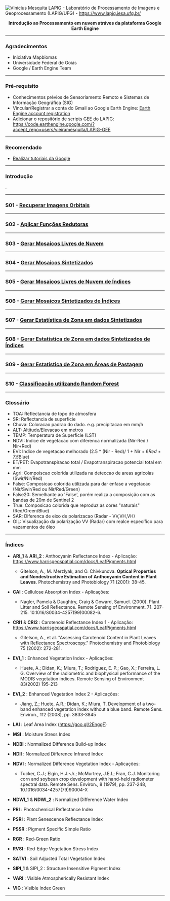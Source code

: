 ![Vinícius Mesquita](Logo.png)
LAPIG - Laboratório de Processamento de Imagens e Geoprocessamento (LAPIG/UFG) - https://www.lapig.iesa.ufg.br/


<b> <p align="center"> Introdução ao Processamento em nuvem atráves da plataforma Google Earth Engine </p> </b> 

--------------

### Agradecimentos
- Iniciativa Mapbiomas
- Universidade Federal de Goiás
- Google / Earth Engine Team

------

### Pré-requisito

- Conhecimentos prévios de Sensoriamento Remoto e Sistemas de Informação Geográfica (SIG)
- Vincular/Registrar a conta do Gmail ao Google Earth Engine: [Earth Engine account registration](https://signup.earthengine.google.com/)
- Adicionar o repositório de scripts GEE do LAPIG: https://code.earthengine.google.com/?accept_repo=users/vieiramesquita/LAPIG-GEE

-------------

### Recomendado

- [Realizar tutoriais da Google](https://developers.google.com/earth-engine/tutorial\_js\_01)

--------------

### Introdução

.

---------------

### S01 - [Recuperar Imagens Orbitais](https://code.earthengine.google.com/689f6ca00042d114b10813eba2035fc8)

---------------

### S02 - [Aplicar Funções Redutoras](https://code.earthengine.google.com/6530a143b510209b0caace162931739c)

---------------

### S03 - [Gerar Mosaicos Livres de Nuvem](https://code.earthengine.google.com/7fb8756e59e06809696b6e04f9d495da)

---------------

### S04 - [Gerar Mosaicos Sintetizados](https://code.earthengine.google.com/956b985eedd7d8391ec5af39cb3a7d72)

---------------

### S05 - [Gerar Mosaicos Livres de Nuvem de Índices](https://code.earthengine.google.com/a6fb6071301f35a2f9977eb2dcfe2c65)

---------------

### S06 - [Gerar Mosaicos Sintetizados de Índices](https://code.earthengine.google.com/a6fb6071301f35a2f9977eb2dcfe2c65)

---------------

### S07 - [Gerar Estatística de Zona em dados Sintetizados](https://code.earthengine.google.com/fcdd95dfaf682daf2c99d523472970cd)

---------------

### S08 - [Gerar Estatística de Zona em dados Sintetizados de Índices](https://code.earthengine.google.com/c31c81258282cd037c6675c4c0733860)

---------------

### S09 - [Gerar Estatística de Zona em Áreas de Pastagem](https://code.earthengine.google.com/5fe4127d63ff87021faf688ec6641512)

---------------

### S10 - [Classificação utilizando Random Forest](https://code.earthengine.google.com/327cf98ff134314a7c9c72975f113b17)

---------------

### Glossário

* TOA: Reflectancia de topo de atmosfera
* SR: Reflectancia de superficie
* Chuva: Coloracao padrao do dado. e.g. precipitacao em mm/h
* ALT: Altitude/Elevacao em metros
* TEMP: Temperatura de Superficie (LST)
* NDVI: Indice de vegetacao com diferenca normalizada (Nir-Red / Nir+Red)
* EVI: Indice de vegetacao melhorado (2.5 * (Nir - Red)/ 1 + Nir + 6*Red + 7.5*Blue)
* ET/PET: Evapotranspiracao total / Evapotranspiracao potencial total em mm
* Agri: Compoiscao colorida utilizada na deteccao de areas agricolas (Swir/Nir/Red)
* False: Composicao colorida utilizada para dar enfase a vegetacao (Nir/Swir/Red ou Nir/Red/Green)
* False20: Semelhante ao 'False', porém realiza a composição com as bandas de 20m de Sentinel 2
* True: Composicao colorida que reproduz as cores "naturais" (Red/Green/Blue)
* SAR: Diferenca de eixo de polarizacao (Radar - VV,VH,VH)
* OIL: Visualização da polarização VV (Radar) com realce específico para vazamentos de óleo

---------------

### Índices

* **ARI_1** & **ARI_2** : Anthocyanin Reflectance Index - Aplicação: https://www.harrisgeospatial.com/docs/LeafPigments.html
  * Gitelson, A., M. Merzlyak, and O. Chivkunova. **Optical Properties and Nondestructive Estimation of Anthocyanin Content in Plant   Leaves**. Photochemistry and Photobiology 71 (2001): 38-45.
  
* **CAI** : Cellulose Absorption Index - Aplicações:
  * Nagler, Pamela & Daughtry, Craig & Goward, Samuel. (2000). Plant Litter and Soil Reflectance. Remote Sensing of Environment. 71. 207-215. 10.1016/S0034-4257(99)00082-6.

* **CRI1** & **CRI2** : Carotenoid Reflectance Index 1 - Aplicação: https://www.harrisgeospatial.com/docs/LeafPigments.html
  * Gitelson, A., et al. "Assessing Carotenoid Content in Plant Leaves with Reflectance Spectroscopy." Photochemistry and Photobiology 75 (2002): 272-281.
  
* **EVI_1** : Enhanced Vegetation Index - Aplicações:
  * Huete, A.; Didan, K.; Miura, T.; Rodriguez, E. P.; Gao, X.; Ferreira, L. G. Overview of the radiometric and biophysical performance of the MODIS vegetation indices. Remote Sensing of Environment 83(2002) 195-213
  
* **EVI_2** : Enhanced Vegetation Index 2 - Aplicações:
  * Jiang, Z.; Huete, A.R.; Didan, K.; Miura, T. Development of a two-band enhanced vegetation index without a blue band. Remote Sens. Environ., 112 (2008), pp. 3833-3845
  
* **LAI** : Leaf Area Index (https://goo.gl/2EnggF)
* **MSI** : Moisture Stress Index
* **NDBI** : Normalized Difference Build-up Index
* **NDII** : Normalized Difference Infrared Index

* **NDVI** : Normalized Difference Vegetation Index - Aplicações:
  * Tucker, C.J.; Elgin, H.J.-Jr.; McMurtrey, J.E.I.; Fran, C.J. Monitoring corn and soybean crop development with hand-held radiometer spectral data. Remote Sens. Environ., 8 (1979), pp. 237-248, 10.1016/0034-4257(79)90004-X
  
* **NDWI_1** & **NDWI_2** : Normalized Difference Water Index
* **PRI** : Photochemical Reflectance Index
* **PSRI** : Plant Senescence Reflectance Index 
* **PSSR** : Pigment Specific Simple Ratio
* **RGR** : Red-Green Ratio
* **RVSI** : Red-Edge Vegetation Stress Index
* **SATVI** : Soil Adjusted Total Vegetation Index 
* **SIPI_1** & SIPI_2 : Structure Insensitive Pigment Index 
* **VARI** : Visible Atmospherically Resistant Index
* **VIG** : Visible Index Green

---------------

